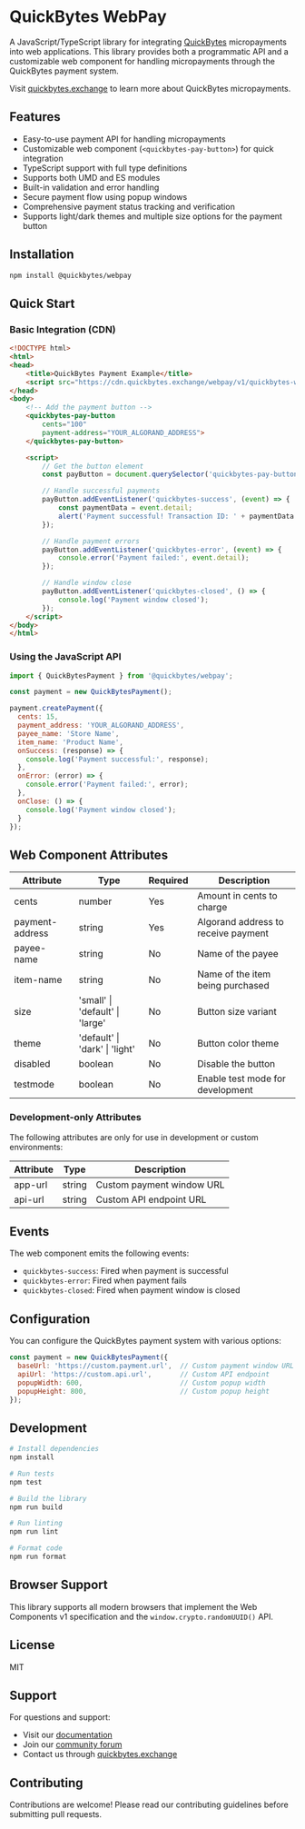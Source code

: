 # QuickBytes WebPay

A JavaScript/TypeScript library for integrating [QuickBytes](https://quickbytes.exchange) micropayments into web applications. This library provides both a programmatic API and a customizable web component for handling micropayments through the QuickBytes payment system.

Visit [quickbytes.exchange](https://quickbytes.exchange) to learn more about QuickBytes micropayments.

## Features

- Easy-to-use payment API for handling micropayments
- Customizable web component (`<quickbytes-pay-button>`) for quick integration
- TypeScript support with full type definitions
- Supports both UMD and ES modules
- Built-in validation and error handling
- Secure payment flow using popup windows
- Comprehensive payment status tracking and verification
- Supports light/dark themes and multiple size options for the payment button

## Installation

```bash
npm install @quickbytes/webpay
```

## Quick Start

### Basic Integration (CDN)

```html
<!DOCTYPE html>
<html>
<head>
    <title>QuickBytes Payment Example</title>
    <script src="https://cdn.quickbytes.exchange/webpay/v1/quickbytes-webpay.js"></script>
</head>
<body>
    <!-- Add the payment button -->
    <quickbytes-pay-button 
        cents="100"
        payment-address="YOUR_ALGORAND_ADDRESS">
    </quickbytes-pay-button>

    <script>
        // Get the button element
        const payButton = document.querySelector('quickbytes-pay-button');

        // Handle successful payments
        payButton.addEventListener('quickbytes-success', (event) => {
            const paymentData = event.detail;
            alert('Payment successful! Transaction ID: ' + paymentData.txn_id);
        });

        // Handle payment errors
        payButton.addEventListener('quickbytes-error', (event) => {
            console.error('Payment failed:', event.detail);
        });

        // Handle window close
        payButton.addEventListener('quickbytes-closed', () => {
            console.log('Payment window closed');
        });
    </script>
</body>
</html>
```

### Using the JavaScript API

```javascript
import { QuickBytesPayment } from '@quickbytes/webpay';

const payment = new QuickBytesPayment();

payment.createPayment({
  cents: 15,
  payment_address: 'YOUR_ALGORAND_ADDRESS',
  payee_name: 'Store Name',
  item_name: 'Product Name',
  onSuccess: (response) => {
    console.log('Payment successful:', response);
  },
  onError: (error) => {
    console.error('Payment failed:', error);
  },
  onClose: () => {
    console.log('Payment window closed');
  }
});
```

## Web Component Attributes

| Attribute | Type | Required | Description |
|-----------|------|----------|-------------|
| cents | number | Yes | Amount in cents to charge |
| payment-address | string | Yes | Algorand address to receive payment |
| payee-name | string | No | Name of the payee |
| item-name | string | No | Name of the item being purchased |
| size | 'small' \| 'default' \| 'large' | No | Button size variant |
| theme | 'default' \| 'dark' \| 'light' | No | Button color theme |
| disabled | boolean | No | Disable the button |
| testmode | boolean | No | Enable test mode for development |

### Development-only Attributes

The following attributes are only for use in development or custom environments:

| Attribute | Type | Description |
|-----------|------|-------------|
| app-url | string | Custom payment window URL |
| api-url | string | Custom API endpoint URL |

## Events

The web component emits the following events:

- `quickbytes-success`: Fired when payment is successful
- `quickbytes-error`: Fired when payment fails
- `quickbytes-closed`: Fired when payment window is closed

## Configuration

You can configure the QuickBytes payment system with various options:

```javascript
const payment = new QuickBytesPayment({
  baseUrl: 'https://custom.payment.url',  // Custom payment window URL
  apiUrl: 'https://custom.api.url',       // Custom API endpoint
  popupWidth: 600,                        // Custom popup width
  popupHeight: 800,                       // Custom popup height
});
```

## Development

```bash
# Install dependencies
npm install

# Run tests
npm test

# Build the library
npm run build

# Run linting
npm run lint

# Format code
npm run format
```

## Browser Support

This library supports all modern browsers that implement the Web Components v1 specification and the `window.crypto.randomUUID()` API.

## License

MIT

## Support

For questions and support:
- Visit our [documentation](https://quickbytes.exchange/docs)
- Join our [community forum](https://quickbytes.exchange/community)
- Contact us through [quickbytes.exchange](https://quickbytes.exchange/contact)

## Contributing

Contributions are welcome! Please read our contributing guidelines before submitting pull requests.
